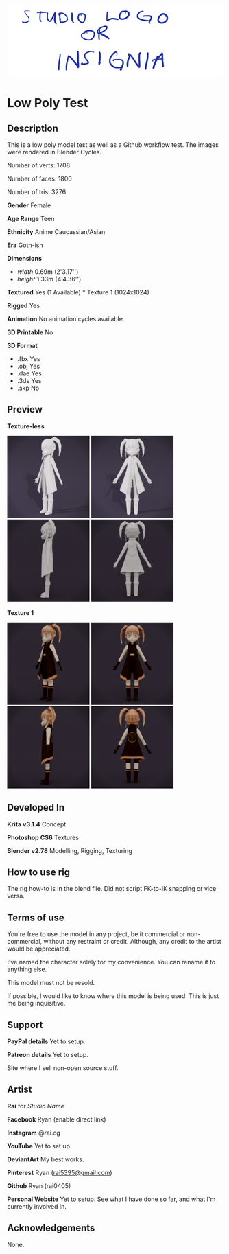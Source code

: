 ![Studio Logo](/logo.png)

# Low Poly Test

## Description
This is a low poly model test as well as a Github workflow test. The images were
rendered in Blender Cycles.

Number of verts: 1708

Number of faces: 1800

Number of tris: 3276

**Gender** Female

**Age Range** Teen

**Ethnicity** Anime Caucassian/Asian

**Era** Goth-ish

**Dimensions**
  * _width_ 0.69m (2'3.17'')
  * _height_ 1.33m (4'4.36'')
  
**Textured** Yes (1 Available)
	* Texture 1 (1024x1024)
	
**Rigged** Yes

**Animation**
  No animation cycles available.
  
**3D Printable** No

**3D Format**
  * .fbx Yes
  * .obj Yes
  * .dae Yes
  * .3ds Yes
  * .skp  No
  
## Preview
**Texture-less**

![3q](/02_PRODUCTION/render/3qraw.png)
![Front](/02_PRODUCTION/render/frontraw.png)
![Side](/02_PRODUCTION/render/profileraw.png)
![Back](/02_PRODUCTION/render/backraw.png)

**Texture 1**

![3q](/02_PRODUCTION/render/3q.png)
![Front](/02_PRODUCTION/render/front.png)
![Side](/02_PRODUCTION/render/profile.png)
![Back](/02_PRODUCTION/render/back.png)
  
## Developed In
**Krita v3.1.4** Concept

**Photoshop CS6** Textures

**Blender v2.78** Modelling, Rigging, Texturing

## How to use rig
The rig how-to is in the blend file. Did not script FK-to-IK snapping or vice versa.

## Terms of use
You're free to use the model in any project, be it commercial or non-commercial,
without any restraint or credit. Although, any credit to the artist would be
appreciated.

I've named the character solely for my convenience. You can rename it to anything
else.

This model must not be resold.

If possible, I would like to know where this model is being used. This is just me
being inquisitive.

## Support
**PayPal details** Yet to setup.

**Patreon details** Yet to setup.

Site where I sell non-open source stuff.

## Artist
**Rai** for *Studio Name*

**Facebook** Ryan (enable direct link)

**Instagram** @rai.cg

**YouTube** Yet to set up.

**DeviantArt** My best works.

**Pinterest** Ryan (rai5395@gmail.com)

**Github** Ryan (rai0405)

**Personal Website** Yet to setup. See what I have done so far, and what I'm currently involved in.

## Acknowledgements
None.